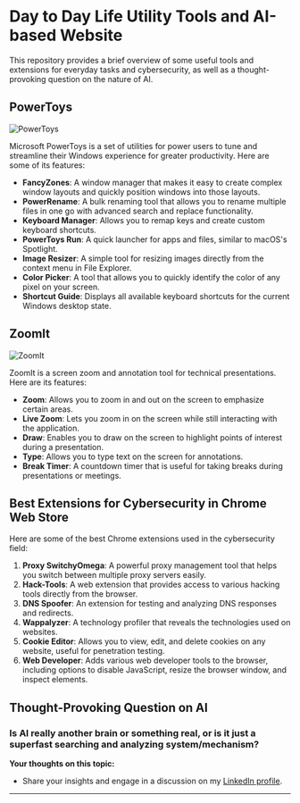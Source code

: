 # Day to Day Life Utility Tools and AI-based Website

This repository provides a brief overview of some useful tools and extensions for everyday tasks and cybersecurity, as well as a thought-provoking question on the nature of AI.

## PowerToys

![PowerToys](https://images.sftcdn.net/images/t_app-icon-m/p/795566c4-9a65-11e6-8f6d-00163ed833e7/3832727421/microsoft-powertoys-icon.webp)

Microsoft PowerToys is a set of utilities for power users to tune and streamline their Windows experience for greater productivity. Here are some of its features:

- **FancyZones**: A window manager that makes it easy to create complex window layouts and quickly position windows into those layouts.
- **PowerRename**: A bulk renaming tool that allows you to rename multiple files in one go with advanced search and replace functionality.
- **Keyboard Manager**: Allows you to remap keys and create custom keyboard shortcuts.
- **PowerToys Run**: A quick launcher for apps and files, similar to macOS's Spotlight.
- **Image Resizer**: A simple tool for resizing images directly from the context menu in File Explorer.
- **Color Picker**: A tool that allows you to quickly identify the color of any pixel on your screen.
- **Shortcut Guide**: Displays all available keyboard shortcuts for the current Windows desktop state.

## ZoomIt

![ZoomIt](https://encrypted-tbn0.gstatic.com/images?q=tbn:ANd9GcTkYIup_4ccPkDEP_8gILWUr_HB1-ly8wJVeA&s)

ZoomIt is a screen zoom and annotation tool for technical presentations. Here are its features:

- **Zoom**: Allows you to zoom in and out on the screen to emphasize certain areas.
- **Live Zoom**: Lets you zoom in on the screen while still interacting with the application.
- **Draw**: Enables you to draw on the screen to highlight points of interest during a presentation.
- **Type**: Allows you to type text on the screen for annotations.
- **Break Timer**: A countdown timer that is useful for taking breaks during presentations or meetings.

## Best Extensions for Cybersecurity in Chrome Web Store

Here are some of the best Chrome extensions used in the cybersecurity field:

1.  **Proxy SwitchyOmega**: A powerful proxy management tool that helps you switch between multiple proxy servers easily.
2.  **Hack-Tools**: A web extension that provides access to various hacking tools directly from the browser.
3.  **DNS Spoofer**: An extension for testing and analyzing DNS responses and redirects.
4.  **Wappalyzer**: A technology profiler that reveals the technologies used on websites.
5.  **Cookie Editor**: Allows you to view, edit, and delete cookies on any website, useful for penetration testing.
6.  **Web Developer**: Adds various web developer tools to the browser, including options to disable JavaScript, resize the browser window, and inspect elements.

## Thought-Provoking Question on AI

### Is AI really another brain or something real, or is it just a superfast searching and analyzing system/mechanism?

**Your thoughts on this topic:**
- Share your insights and engage in a discussion on my [LinkedIn profile](https://www.linkedin.com/in/sujhal-gurav-join-and-follow).

---


